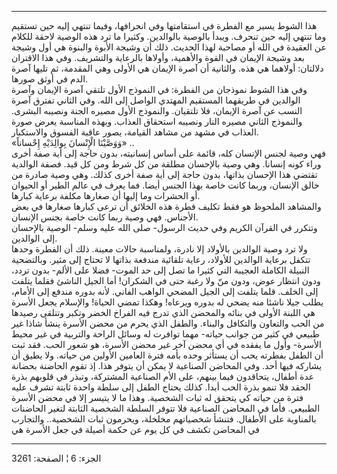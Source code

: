 ------------------------------------------------------------------------

هذا الشوط يسير مع الفطرة في استقامتها وفي انحرافها، وفيما تنتهي إليه حين
تستقيم وما تنتهي إليه حين تنحرف. ويبدأ بالوصية بالوالدين. وكثيرا ما ترد
هذه الوصية لاحقة للكلام عن العقيدة في الله أو مصاحبة لهذا الحديث. ذلك أن
وشيجة الأبوة والبنوة هي أول وشيجة بعد وشيجة الإيمان في القوة والأهمية،
وأولاها بالرعاية والتشريف. وفي هذا الاقتران دلالتان: أولاهما هي هذه.
والثانية أن آصرة الإيمان هي الأولى وهي المقدمة، ثم تليها آصرة الدم في
أوثق صورها.  
وفي هذا الشوط نموذجان من الفطرة: في النموذج الأول تلتقي آصرة الإيمان
وآصرة الوالدين في طريقهما المستقيم المهتدي الواصل إلى الله. وفي الثاني
تفترق آصرة النسب عن آصرة الإيمان، فلا تلتقيان. والنموذج الأول مصيره
الجنة ونصيبه البشرى. والنموذج الثاني مصيره النار ونصيبه استحقاق العذاب.
وبهذه المناسبة يعرض صورة العذاب في مشهد من مشاهد القيامة، يصور عاقبة
الفسوق والاستكبار.  
«وَوَصَّيْنَا الْإِنْسانَ بِوالِدَيْهِ إِحْساناً» ..  
فهي وصية لجنس الإنسان كله، قائمة على أساس إنسانيته، بدون حاجة إلى أية
صفة أخرى وراء كونه إنسانا. وهي وصية بالإحسان مطلقة من كل شرط ومن كل قيد.
فصفة الوالدية تقتضي هذا الإحسان بذاتها، بدون حاجة إلى أية صفة أخرى كذلك.
وهي وصية صادرة من خالق الإنسان، وربما كانت خاصة بهذا الجنس أيضا. فما
يعرف في عالم الطير أو الحيوان أو الحشرات وما إليها أن صغارها مكلفة
برعاية كبارها.  
والمشاهد الملحوظ هو فقط تكليف فطرة هذه الخلائق أن ترعى كبارها صغارها في
بعض الأجناس. فهي وصية ربما كانت خاصة بجنس الإنسان.  
وتتكرر في القرآن الكريم وفي حديث الرسول- صلى الله عليه وسلم- الوصية
بالإحسان إلى الوالدين.  
ولا ترد وصية الوالدين بالأولاد إلا نادرة، ولمناسبة حالات معينة. ذلك أن
الفطرة وحدها تتكفل برعاية الوالدين للأولاد، رعاية تلقائية مندفعة بذاتها
لا تحتاج إلى مثير. وبالتضحية النبيلة الكاملة العجيبة التي كثيرا ما تصل
إلى حد الموت- فضلا على الألم- بدون تردد، ودون انتظار عوض، ودون منّ ولا
رغبة حتى في الشكران! أما الجيل الناشئ فقلما يتلفت إلى الخلف. قلما يتلفت
إلى الجيل المضحي الواهب الفاني. لأنه بدوره مندفع إلى الأمام، يطلب جيلا
ناشئا منه يضحي له بدوره ويرعاه! وهكذا تمضي الحياة! والإسلام يجعل الأسرة
هي اللبنة الأولى في بنائه والمحضن الذي تدرج فيه الفراخ الخضر وتكبر
وتتلقى رصيدها من الحب والتعاون والتكافل والبناء. والطفل الذي يحرم من
محضن الأسرة ينشأ شاذا غير طبيعي في كثير من جوانب حياته- مهما توافرت له
وسائل الراحة والتربية في غير محيط الأسرة- وأول ما يفقده في أي محضن آخر
غير محضن الأسرة، هو شعور الحب. فقد ثبت أن الطفل بفطرته يحب أن يستأثر
وحده بأمه فترة العامين الأولين من حياته. ولا يطيق أن يشاركه فيها أحد.
وفي المحاضن الصناعية لا يمكن أن يتوفر هذا. إذ تقوم الحاضنة بحضانة عدة
أطفال، يتحاقدون فيما بينهم، على الأم الصناعية المشتركة، وتبذر في قلوبهم
بذرة الحقد فلا تنمو بذرة الحب أبدا. كذلك يحتاج الطفل إلى سلطة واحدة
ثابتة تشرف عليه فترة من حياته كي يتحقق له ثبات الشخصية. وهذا ما لا يتيسر
إلا في محضن الأسرة الطبيعي. فأما في المحاضن الصناعية فلا تتوفر السلطة
الشخصية الثابتة لتغير الحاضنات بالمناوبة على الأطفال. فتنشأ شخصياتهم
مخلخلة، ويحرمون ثبات الشخصية.. والتجارب في المحاضن تكشف في كل يوم عن
حكمة أصيلة في جعل الأسرة هي

------------------------------------------------------------------------

الجزء: 6 ¦ الصفحة: 3261
